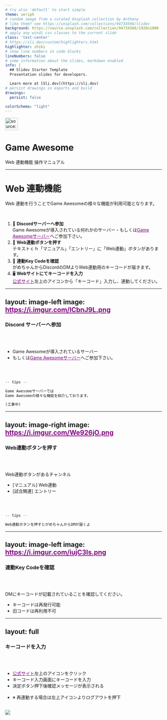```yaml
---
# try also 'default' to start simple
theme: seriph
# random image from a curated Unsplash collection by Anthony
# like them? see https://unsplash.com/collections/94734566/slidev
background: https://source.unsplash.com/collection/94734566/1920x1080
# apply any windi css classes to the current slide
class: 'text-center'
# https://sli.dev/custom/highlighters.html
highlighter: shiki
# show line numbers in code blocks
lineNumbers: false
# some information about the slides, markdown enabled
info: |
  ## Slidev Starter Template
  Presentation slides for developers.

  Learn more at [Sli.dev](https://sli.dev)
# persist drawings in exports and build
drawings:
  persist: false

colorSchema: "light"
---
```


<img src="https://i.imgur.com/iis1FuH.png" title="source: imgur.com" style="width:40px;margin:0 auto;" />

# Game Awesome

Web 連動機能 操作マニュアル


<!--
The last comment block of each slide will be treated as slide notes. It will be visible and editable in Presenter Mode along with the slide. [Read more in the docs](https://sli.dev/guide/syntax.html#notes)
-->

---

# Web 連動機能

Web 連動を行うことでGame Awesomeの様々な機能が利用可能となります。

<br />

1. 🚗️ **Discordサーバーへ参加**<br />
Game Awesomeが導入されている何れかのサーバー・もしくは<a href="https://discord.gg/yVSF2qR489">Game Awesomeサーバー</a>へご参加下さい。
2. 🎨 **Web連動ボタンを押す**<br />
テキストｃｈ「マニュアル」「エントリー」に「Web連動」ボタンがあります。
3. 🔑‍ **連動Key Codeを確認**<br />
がめちゃんからDiscordのDMよりWeb連動用のキーコードが届きます。
4. 🖥 **Webサイトにてキーコードを入力**<br />
<a href="https://discord.gg/yVSF2qR489">公式サイト</a>左上のアイコンから「キーコード」入力し、連動してください。

<style>
a {
  color: purple;
}
</style>

---
layout: image-left
image: https://i.imgur.com/lCbnJ9L.png
---

### Discord サーバーへ参加

<br />
<br />

* Game Awesomeが導入されているサーバー
* もしくは<a href="https://discord.gg/yVSF2qR489">Game Awesomeサーバー</a>へご参加下さい。

<br />
<br />

```ts
-- tips --

Game Awesomeサーバーでは
Game Awesomeの様々な機能を紹介しております。

(工事中)
```

---
layout: image-right
image: https://i.imgur.com/We926jO.png
---

### Web連動ボタンを押す

<br />
<br />

Web連動ボタンがあるチャンネル
* [マニュアル] Web連動
* [試合関連] エントリー

<br />
<br />

```ts
-- tips --

Web連動ボタンを押すとがめちゃんからDMが届くよ


```

---
layout: image-left
image: https://i.imgur.com/iujC3Is.png
---

### 連動Key Codeを確認

<br />
<br />

DMにキーコードが記載されていることを確認してください。
* キーコードは再発行可能
* 旧コードは再利用不可

---
layout: full
---

<div class="grid grid-cols-2 gap-4 h-full">
  <div class="h-hull">
    <h3>キーコードを入力</h3>
    <br />
    <br />
    <ul>
      <li>
        <a href="https://discord.gg/yVSF2qR489">公式サイト</a>左上のアイコンをクリック
      </li>
      <li>キーコード入力画面にキーコードを入力</li>
      <li>決定ボタン押下後確認メッセージが表示される</li>
      <br />
      <li>※ 再連動する場合は左上アイコンよりログアウトを押下</li>
    </ul>
    <br />

  </div>
    <div class="text-center">
     <img src="https://i.imgur.com/Asbu3eZ.png" style="width:auto;height:auto;max-width:100%;max-height:80%;margin:0 0 0 auto;">
    </div>
</div>
